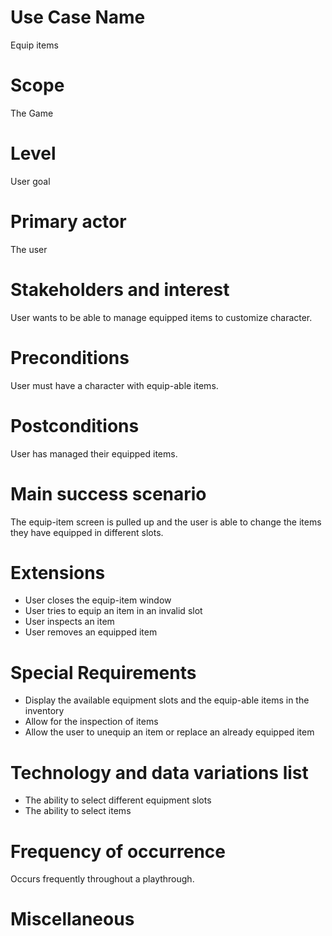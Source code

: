 # Use Case Name
Equip items

# Scope
The Game

# Level
User goal

# Primary actor
The user

# Stakeholders and interest
User wants to be able to manage equipped items to customize character.

# Preconditions
User must have a character with equip-able items.

# Postconditions
User has managed their equipped items.

# Main success scenario
The equip-item screen is pulled up and the user is able to change the items they have equipped in different slots.

# Extensions
- User closes the equip-item window
- User tries to equip an item in an invalid slot
- User inspects an item
- User removes an equipped item

# Special Requirements
- Display the available equipment slots and the equip-able items in the inventory
- Allow for the inspection of items
- Allow the user to unequip an item or replace an already equipped item

# Technology and data variations list
- The ability to select different equipment slots
- The ability to select items

# Frequency of occurrence
Occurs frequently throughout a playthrough.

# Miscellaneous